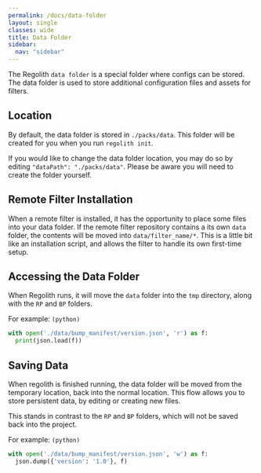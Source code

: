 ```yaml
---
permalink: /docs/data-folder
layout: single
classes: wide
title: Data Folder
sidebar:
  nav: "sidebar"
---
```


The Regolith `data folder` is a special folder where configs can be stored. The data folder is used to store additional configuration files and assets for filters.

## Location

By default, the data folder is stored in `./packs/data`. This folder will be created for you when you run `regolith init`.

If you would like to change the data folder location, you may do so by editing `"dataPath": "./packs/data"`. Please be aware you will need to create the folder yourself.

## Remote Filter Installation

When a remote filter is installed, it has the opportunity to place some files into your data folder. If the remote filter repository contains a its own `data` folder, the contents will be moved into `data/filter_name/*`. This is a little bit like an installation script, and allows the filter to handle its own first-time setup.

## Accessing the Data Folder

When Regolith runs, it will move the `data` folder into the `tmp` directory, along with the `RP` and `BP` folders. 

For example: `(python)`

```py
with open('./data/bump_manifest/version.json', 'r') as f: 
  print(json.load(f))
```

## Saving Data

When regolith is finished running, the data folder will be moved from the temporary location, back into the normal location. This flow allows you to store persistent data, by editing or creating new files. 

This stands in contrast to the `RP` and `BP` folders, which will not be saved back into the project.

For example: `(python)`

```py
with open('./data/bump_manifest/version.json', 'w') as f: 
  json.dump({'version': '1.0'}, f)
```